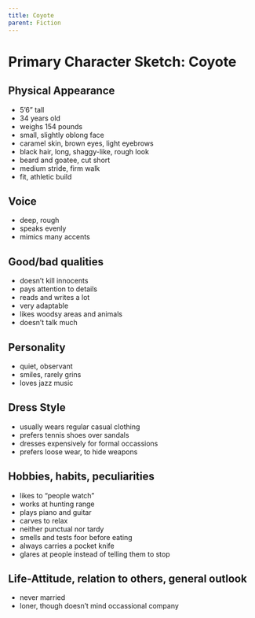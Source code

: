```yaml
---
title: Coyote
parent: Fiction
---
```

# Primary Character Sketch: Coyote

## Physical Appearance

* 5’6” tall
* 34 years old
* weighs 154 pounds
* small, slightly oblong face
* caramel skin, brown eyes, light eyebrows
* black hair, long, shaggy-like, rough look
* beard and goatee, cut short
* medium stride, firm walk
* fit, athletic build

## Voice

* deep, rough
* speaks evenly
* mimics many accents

## Good/bad qualities

* doesn’t kill innocents
* pays attention to details
* reads and writes a lot
* very adaptable
* likes woodsy areas and animals
* doesn’t talk much

## Personality

* quiet, observant
* smiles, rarely grins
* loves jazz music

## Dress Style

* usually wears regular casual clothing
* prefers tennis shoes over sandals
* dresses expensively for formal occassions
* prefers loose wear, to hide weapons

## Hobbies, habits, peculiarities

* likes to “people watch”
* works at hunting range
* plays piano and guitar
* carves to relax
* neither punctual nor tardy
* smells and tests foor before eating
* always carries a pocket knife
* glares at people instead of telling them to stop

## Life-Attitude, relation to others, general outlook

* never married
* loner, though doesn’t mind occassional company
